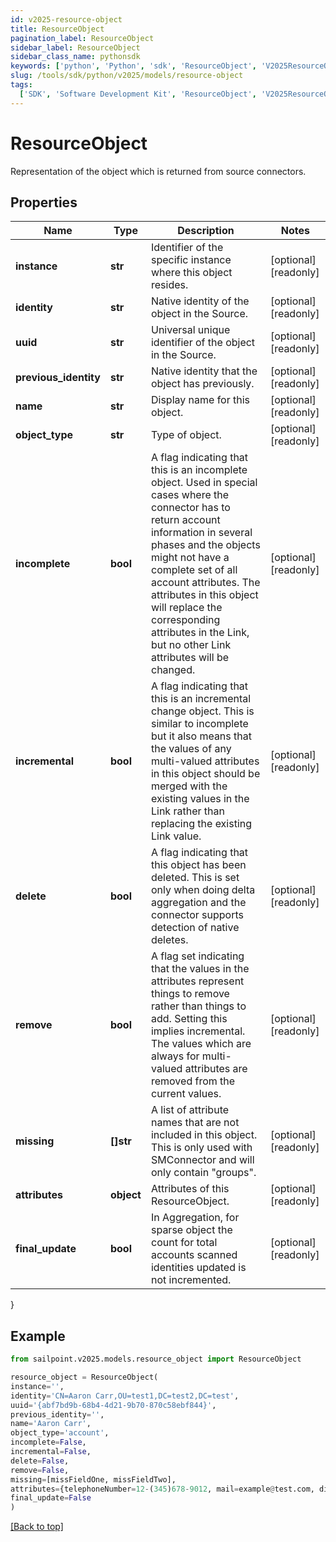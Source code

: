```yaml
---
id: v2025-resource-object
title: ResourceObject
pagination_label: ResourceObject
sidebar_label: ResourceObject
sidebar_class_name: pythonsdk
keywords: ['python', 'Python', 'sdk', 'ResourceObject', 'V2025ResourceObject']
slug: /tools/sdk/python/v2025/models/resource-object
tags:
  ['SDK', 'Software Development Kit', 'ResourceObject', 'V2025ResourceObject']
---
```


# ResourceObject

Representation of the object which is returned from source connectors.

## Properties

| Name | Type | Description | Notes |
| --- | --- | --- | --- |
| **instance** | **str** | Identifier of the specific instance where this object resides. | [optional] [readonly] |
| **identity** | **str** | Native identity of the object in the Source. | [optional] [readonly] |
| **uuid** | **str** | Universal unique identifier of the object in the Source. | [optional] [readonly] |
| **previous_identity** | **str** | Native identity that the object has previously. | [optional] [readonly] |
| **name** | **str** | Display name for this object. | [optional] [readonly] |
| **object_type** | **str** | Type of object. | [optional] [readonly] |
| **incomplete** | **bool** | A flag indicating that this is an incomplete object. Used in special cases where the connector has to return account information in several phases and the objects might not have a complete set of all account attributes. The attributes in this object will replace the corresponding attributes in the Link, but no other Link attributes will be changed. | [optional] [readonly] |
| **incremental** | **bool** | A flag indicating that this is an incremental change object. This is similar to incomplete but it also means that the values of any multi-valued attributes in this object should be merged with the existing values in the Link rather than replacing the existing Link value. | [optional] [readonly] |
| **delete** | **bool** | A flag indicating that this object has been deleted. This is set only when doing delta aggregation and the connector supports detection of native deletes. | [optional] [readonly] |
| **remove** | **bool** | A flag set indicating that the values in the attributes represent things to remove rather than things to add. Setting this implies incremental. The values which are always for multi-valued attributes are removed from the current values. | [optional] [readonly] |
| **missing** | **[]str** | A list of attribute names that are not included in this object. This is only used with SMConnector and will only contain \"groups\". | [optional] [readonly] |
| **attributes** | **object** | Attributes of this ResourceObject. | [optional] [readonly] |
| **final_update** | **bool** | In Aggregation, for sparse object the count for total accounts scanned identities updated is not incremented. | [optional] [readonly] |

}

## Example

```python
from sailpoint.v2025.models.resource_object import ResourceObject

resource_object = ResourceObject(
instance='',
identity='CN=Aaron Carr,OU=test1,DC=test2,DC=test',
uuid='{abf7bd9b-68b4-4d21-9b70-870c58ebf844}',
previous_identity='',
name='Aaron Carr',
object_type='account',
incomplete=False,
incremental=False,
delete=False,
remove=False,
missing=[missFieldOne, missFieldTwo],
attributes={telephoneNumber=12-(345)678-9012, mail=example@test.com, displayName=Aaron Carr},
final_update=False
)

```

[[Back to top]](#)
